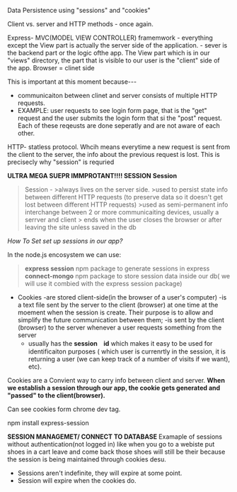 Data Persistence using "sessions" and "cookies"

Client vs. server and HTTP methods - once again.


Express- MVC(MODEL VIEW CONTROLLER) framemwork
       - everything except the View part is actually the server side of the application.
       - sever is the backend part or the logic ofthe app. The View part which is in our "views" directory, the part that is visible to our user is the "client" side of the app.
       Browser = clinet side



This is important at this moment because---
- communicaiton between clinet and server consists of multiple HTTP requests. 
- EXAMPLE: user requests to see login form page, that is the "get" request and the user submits the login form that si the "post" request. Each of these reqeusts are done seperatly and are not aware of each other.


HTTP- statless protocol. Whcih  means everytime a new request is sent from the client to the server, the info about the previous request is lost. This is precisecly why "session" is requried 




**ULTRA MEGA SUEPR IMMPROTANT!!!! SESSION**
**Session**
>Session -
    >always lives on the server side.
    >used to persist state info between different HTTP requests (to preserve data so it doesn't get lost between different HTTP requests)
    >used as semi-permanent info interchange between 2 or more communicaiting devices, usually a serrver and client
    > ends when the user closes the browser or after leaving the site unless saved in the db


_How To Set set up sessions in our app?_

In the node.js encosystem we can use:
>**express session** npm package to generate sessions in express
>**connect-mongo** npm package to store session data inside our db( we will use it combied with the express session package)






- Cookies
    -are stored client-side(in the browser of a user's computer)
    -is a text file sent by the server to the client (browser) at one time at the moement when the session is create. Their purpose is to allow and simplify the future communication between them;
    -is sent by the client (browser) to the server whenever a user requests something from the server
    - usually has the **session　id** which makes it easy to be used for identificaiton purposes ( which user is currenrtly in the session, it is returning a user (we can keep track of a number of visits if we want), etc).


Cookies are a Convient way to carry info between client and server. 
**When we establish a session through our app, the cookie gets generated and "passed" to the client(browser).**

Can see cookies form chrome dev tag.

npm install express-session




**SESSION MANAGEMET/ CONNECT TO DATABASE**
Examaple of sessions without authentication(not logged in)
like when you go to a webiste put shoes in a cart leave and come back those shoes will still be their because the session is being maintained through cookies desu.

- Sessions aren't indefinite, they will expire at some point.
- Session will expire when the cookies do.